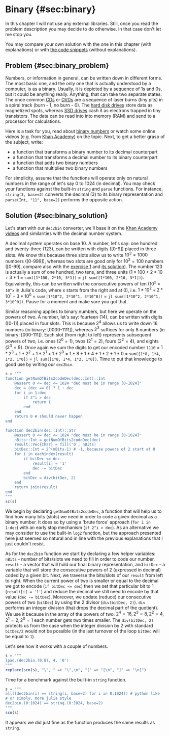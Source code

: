 # Binary {#sec:binary}

In this chapter I will not use any external libraries. Still, once you read the
problem description you may decide to do otherwise. In that case don't let me
stop you.

You may compare your own solution with the one in this chapter (with
explanations) or with [the code
snippets](https://github.com/b-lukaszuk/BS_wJ_eng/tree/main/code_snippets/binary)
(without explanations).

## Problem {#sec:binary_problem}

Numbers, or information in general, can be written down in different forms. The
most basic one, and the only one that is actually understood by a computer, is
as a binary. Usually, it is depicted by a sequence of 1s and 0s, but it could be
anything really. Anything, that can take two separate states. The once common
[CDs](https://en.wikipedia.org/wiki/Compact_disc) or
[DVDs](https://en.wikipedia.org/wiki/DVD) are a sequence of laser burns (tiny
pits) in a spiral track (burn - 1, no burn - 0). The [hard disk
drives](https://en.wikipedia.org/wiki/Hard_disk_drive) store data as magnetized
spots, whereas [SSD drives](https://en.wikipedia.org/wiki/Solid-state_drive)
cash it as electrons trapped in tiny transistors. The data can be read into
into memory (RAM) and send to a processor for calculations.

Here is a task for you, read about [binary
numbers](https://en.wikipedia.org/wiki/Binary_number) or watch some online
videos (e.g. from [Khan
Academy](https://www.youtube.com/watch?v=ku4KOFQ-bB4&list=PLS---sZ5WJJvsjaAQZKwTwxl910xUdO98))
on the topic. Next, to get a better grasp of the subject, write:

- a function that transforms a binary number to its decimal counterpart
- a function that transforms a decimal number to its binary counterpart
- a function that adds two binary numbers
- a function that multiplies two binary numbers

For simplicity, assume that the functions will operate only on natural numbers
in the range of let's say 0 to 1024 (in decimal). You may check your functions
against the built-in `string` and `parse` functions. For instance,
`string(3, base=2)` converts the decimal (3) to its binary representation and
`parse(Int, "11", base=2)` performs the opposite action.

## Solution {#sec:binary_solution}

Let's start with our `dec2bin` converter, we'll base it on the [Khan Academy
videos](https://www.youtube.com/watch?v=ku4KOFQ-bB4&list=PLS---sZ5WJJvsjaAQZKwTwxl910xUdO98)
and similarities with the decimal number system.

A decimal system operates on base 10. A number, let's say: one hundred and
twenty-three (123), can be written with digits ([0-9]) placed in three slots. We
know this because three slots allow us to write $10^3 = 1000$ numbers ([0-999]),
whereas two slots are good only for $10^2 = 100$ numbers ([0-99], compare also
with the [exercise
1](https://b-lukaszuk.github.io/RJ_BS_eng/statistics_intro_exercises.html#sec:statistics_intro_exercise1)
and [its
solution](https://b-lukaszuk.github.io/RJ_BS_eng/statistics_intro_exercises_solutions.html#sec:statistics_intro_exercise1_solution)).
The number 123 is actually a sum of one hundred, two tens, and three units
($1*100 + 2*10 + 3*1$ = `sum([1*100, 2*10, 3*1])` = `jl sum([1*100, 2*10, 3*1])`).
Equivalently, this can be written with the consecutive powers of ten
($10^x$ = `10^x` in Julia's code, where x starts from the right and at 0), i.e.
$1*10^2 + 2*10^1 + 3*10^0$ =
`sum([1*10^2, 2*10^1, 3*10^0])` = `jl sum([1*10^2, 2*10^1, 3*10^0])`. Pause for
a moment and make sure you got that.

Similar reasoning applies to binary numbers, but here we operate on the powers
of two. A number, let's say: fourteen (14), can be written with digits ([0-1])
placed in four slots. This is because $2^4$ allows us to write down 16 numbers
(in binary: [0000-1111]), whereas $2^3$ suffices for only 8 numbers (in binary:
[000-111]). Each slot (from right to left) represents subsequent powers of two,
i.e. ones ($2^0 = 1$), twos ($2^1 = 2$), fours ($2^2 = 4$), and eights ($2^3 =
8$). Once again we sum the digits to get our encoded number `1110` =
$1*2^3 + 1*2^2 + 1*2^1 + 1*2^0$ = $1*8 + 1*4 + 1*2 + 1*0$ =
`sum([1*8, 1*4, 1*2, 1*0])` = `jl sum([1*8, 1*4, 1*2, 1*0])`. Time to put that
knowledge to good use by writing our `dec2bin`.

```jl
s = """
function getNumOfBits2codeDec(dec::Int)::Int
    @assert 0 <= dec <= 1024 "dec must be in range [0-1024]"
    dec = (dec == 0) ? 1 : dec
    for i in 1:dec
        if 2^i > dec
            return i
        end
    end
    return 0 # should never happen
end

function dec2bin(dec::Int)::Str
    @assert 0 <= dec <= 1024 "dec must be in range [0-1024]"
    nBits::Int = getNumOfBits2codeDec(dec)
    result::Vec{Char} = fill('0', nBits)
    bitDec::Int = 2^(nBits-1) # -1, because powers of 2 start at 0
    for i in eachindex(result)
        if bitDec <= dec
            result[i] = '1'
            dec -= bitDec
        end
        bitDec = div(bitDec, 2)
    end
    return join(result)
end
"""
sc(s)
```

We begin by declaring `getNumOfBits2codeDec`, a function that will help us to
find how many bits (slots) we need in order to code a given decimal as a binary
number. It does so by using a 'brute force' approach (`for i in 1:dec`) with an
early stop mechanism (`if 2^i > dec`). As an alternative we may consider to
use the built-in `log2` function, but the approach presented here just seemed so
natural and in line with the previous explanations that I just couldn't resist.

As for the `dec2bin` function we start by declaring a few helper variables:
`nBits` - number of bits/slots we need to fill in order to code our number,
`result` - a vector that will hold our final binary representation, and
`bitDec` - a variable that will store the consecutive powers of 2 (expressed in
decimal) coded by a given bit. Next, we traverse the bits/slots of our `result`
from left to right. When the current power of two is smaller or equal to the
decimal we got to encode (`if bitDec <= dec`) then we set that particular bit to
1 (`result[i] = '1'`) and reduce the decimal we still need to encode by that
value (`dec -= bitDec`). Moreover, we update (reduce) our consecutive powers of
two (`bitDec`) by using the 2 divisor (`div(bitDec, 2)`). `div` performs an
integer division (that drops the decimal part of the quotient). We use it
because in the array of the powers of two: $2^4 = 16, 2^3 = 8, 2^2 = 4, 2^1 = 2,
2^0 = 1$ each number gets two times smaller. The `div(bitDec, 2)` protects us
from the case when the integer division by 2 with standard `bitDec/2` would not
be possible (in the last turnover of the loop `bitDec` will be equal to `1`).

Let's see how it works with a couple of numbers.

```jl
s = """
lpad.(dec2bin.(0:8), 4, '0')
"""
replace(sco(s), "\", " => "\",\n", "[" => "[\n", "]" => "\n]")
```

Time for a benchmark against the built-in `string` function.

```jl
s = """
all([dec2bin(i) == string(i, base=2) for i in 0:1024]) # python like
# or simply, more julia style
dec2bin.(0:1024) == string.(0:1024, base=2)
"""
sco(s)
```

It appears we did just fine as the function produces the same results as
`string`.
